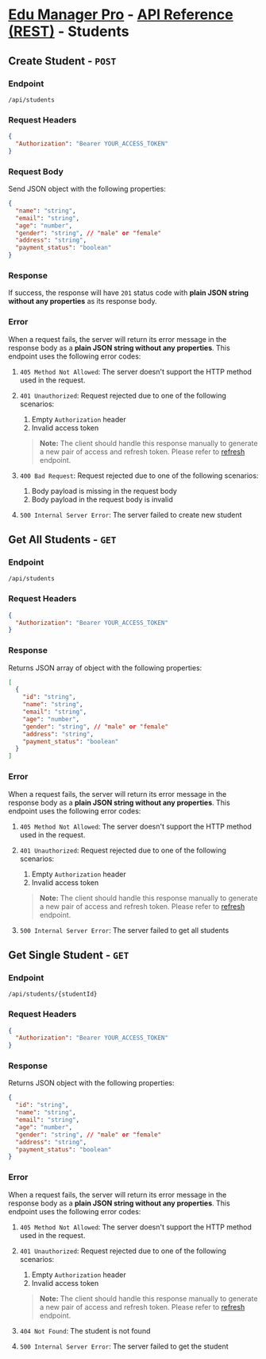 # [Edu Manager Pro](../../README.md) - [API Reference (REST)](README.md#rest) - Students

## Create Student - `POST`

### Endpoint

`/api/students`

### Request Headers

```json
{
  "Authorization": "Bearer YOUR_ACCESS_TOKEN"
}
```

### Request Body

Send JSON object with the following properties:

```json
{
  "name": "string",
  "email": "string",
  "age": "number",
  "gender": "string", // "male" or "female"
  "address": "string",
  "payment_status": "boolean"
}
```

### Response

If success, the response will have `201` status code with **plain JSON string without any properties** as its response body.

### Error

When a request fails, the server will return its error message in the response body as a **plain JSON string without any properties**. This endpoint uses the following error codes:

1. `405 Method Not Allowed`: The server doesn't support the HTTP method used in the request.
2. `401 Unauthorized`: Request rejected due to one of the following scenarios:

   1. Empty `Authorization` header
   2. Invalid access token

   > **Note:** The client should handle this response manually to generate a new pair of access and refresh token. Please refer to [refresh](auth.md#refresh) endpoint.

3. `400 Bad Request`: Request rejected due to one of the following scenarios:
   1. Body payload is missing in the request body
   2. Body payload in the request body is invalid
4. `500 Internal Server Error`: The server failed to create new student

## Get All Students - `GET`

### Endpoint

`/api/students`

### Request Headers

```json
{
  "Authorization": "Bearer YOUR_ACCESS_TOKEN"
}
```

### Response

Returns JSON array of object with the following properties:

```json
[
  {
    "id": "string",
    "name": "string",
    "email": "string",
    "age": "number",
    "gender": "string", // "male" or "female"
    "address": "string",
    "payment_status": "boolean"
  }
]
```

### Error

When a request fails, the server will return its error message in the response body as a **plain JSON string without any properties**. This endpoint uses the following error codes:

1. `405 Method Not Allowed`: The server doesn't support the HTTP method used in the request.
2. `401 Unauthorized`: Request rejected due to one of the following scenarios:

   1. Empty `Authorization` header
   2. Invalid access token

   > **Note:** The client should handle this response manually to generate a new pair of access and refresh token. Please refer to [refresh](auth.md#refresh) endpoint.

3. `500 Internal Server Error`: The server failed to get all students

## Get Single Student - `GET`

### Endpoint

`/api/students/{studentId}`

### Request Headers

```json
{
  "Authorization": "Bearer YOUR_ACCESS_TOKEN"
}
```

### Response

Returns JSON object with the following properties:

```json
{
  "id": "string",
  "name": "string",
  "email": "string",
  "age": "number",
  "gender": "string", // "male" or "female"
  "address": "string",
  "payment_status": "boolean"
}
```

### Error

When a request fails, the server will return its error message in the response body as a **plain JSON string without any properties**. This endpoint uses the following error codes:

1. `405 Method Not Allowed`: The server doesn't support the HTTP method used in the request.
2. `401 Unauthorized`: Request rejected due to one of the following scenarios:

   1. Empty `Authorization` header
   2. Invalid access token

   > **Note:** The client should handle this response manually to generate a new pair of access and refresh token. Please refer to [refresh](auth.md#refresh) endpoint.

3. `404 Not Found`: The student is not found
4. `500 Internal Server Error`: The server failed to get the student
